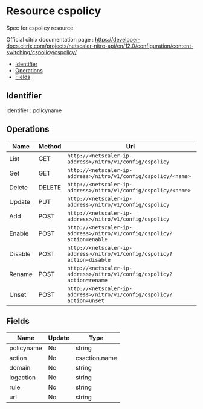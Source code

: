 # Resource cspolicy

Spec for cspolicy resource

Official citrix documentation page : https://developer-docs.citrix.com/projects/netscaler-nitro-api/en/12.0/configuration/content-switching/cspolicy/cspolicy/

- [Identifier](#identifier)
- [Operations](#operations)
- [Fields](#fields)

## Identifier

Identifier : policyname

## Operations

| Name | Method | Url |
|----|----|----|
| List | GET | `http://<netscaler-ip-address>/nitro/v1/config/cspolicy` |
| Get | GET | `http://<netscaler-ip-address>/nitro/v1/config/cspolicy/<name>` |
| Delete | DELETE | `http://<netscaler-ip-address>/nitro/v1/config/cspolicy/<name>` |
| Update | PUT | `http://<netscaler-ip-address>/nitro/v1/config/cspolicy` |
| Add | POST | `http://<netscaler-ip-address>/nitro/v1/config/cspolicy` |
| Enable | POST | `http://<netscaler-ip-address>/nitro/v1/config/cspolicy?action=enable` |
| Disable | POST | `http://<netscaler-ip-address>/nitro/v1/config/cspolicy?action=disable` |
| Rename | POST | `http://<netscaler-ip-address>/nitro/v1/config/cspolicy?action=rename` |
| Unset | POST | `http://<netscaler-ip-address>/nitro/v1/config/cspolicy?action=unset` |

## Fields

| Name | Update | Type |
|----|----|----|
| policyname | No | string |
| action | No | csaction.name |
| domain | No | string |
| logaction | No | string |
| rule | No | string |
| url | No | string |

